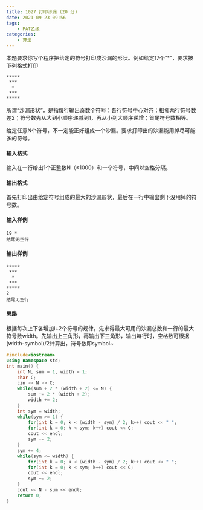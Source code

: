 ```yaml
---
title: 1027 打印沙漏 (20 分)
date: 2021-09-23 09:56
tags:
    - PAT乙级
categories:
    - 算法
---
```


本题要求你写个程序把给定的符号打印成沙漏的形状。例如给定17个“*”，要求按下列格式打印

```
*****
 ***
  *
 ***
*****
```

所谓“沙漏形状”，是指每行输出奇数个符号；各行符号中心对齐；相邻两行符号数差2；符号数先从大到小顺序递减到1，再从小到大顺序递增；首尾符号数相等。

给定任意N个符号，不一定能正好组成一个沙漏。要求打印出的沙漏能用掉尽可能多的符号。

#### 输入格式

输入在一行给出1个正整数N（≤1000）和一个符号，中间以空格分隔。

#### 输出格式

首先打印出由给定符号组成的最大的沙漏形状，最后在一行中输出剩下没用掉的符号数。

#### 输入样例

```in
19 *
结尾无空行
```

#### 输出样例

```out
*****
 ***
  *
 ***
*****
2
结尾无空行
```

#### 思路

根据每次上下各增加i+2个符号的规律，先求得最大可用的沙漏总数和一行的最大符号数width。先输出上三角形，再输出下三角形，输出每行时，空格数可根据(width-symbol)/2计算出，符号数即symbol~

```c++
#include<iostream>
using namespace std;
int main() {
    int N, sum = 1, width = 1;
    char C;
    cin >> N >> C;
    while(sum + 2 * (width + 2) <= N) {
        sum += 2 * (width + 2);
        width += 2;
    }
    int sym = width;
    while(sym >= 1) {
        for(int k = 0; k < (width - sym) / 2; k++) cout << " ";
        for(int k = 0; k < sym; k++) cout << C;
        cout << endl;
        sym -= 2;
    }
    sym += 4;
    while(sym <= width) {
        for(int k = 0; k < (width - sym) / 2; k++) cout << " ";
        for(int k = 0; k < sym; k++) cout << C;
        cout << endl;
        sym += 2;
    }
    cout << N - sum << endl; 
    return 0;
}
```

